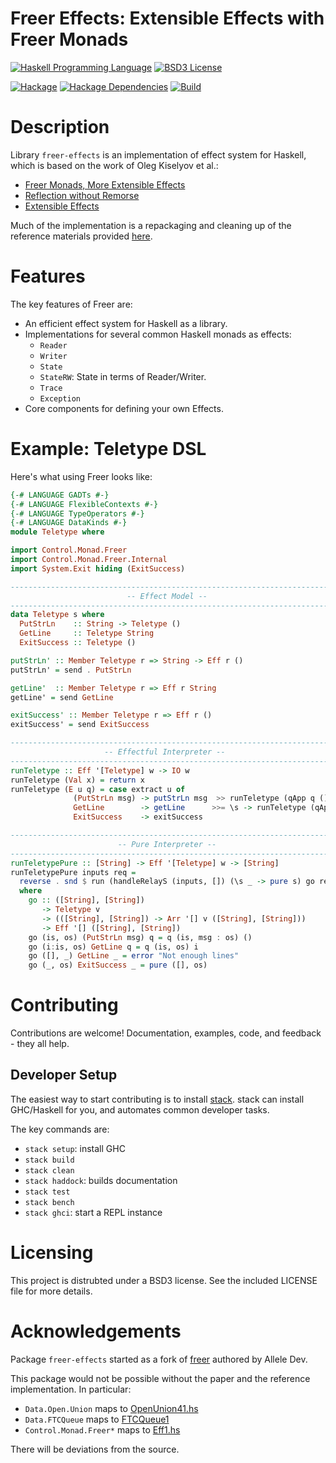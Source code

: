 # Freer Effects: Extensible Effects with Freer Monads

[![Haskell Programming Language](https://img.shields.io/badge/language-Haskell-blue.svg)](http://www.haskell.org)
[![BSD3 License](http://img.shields.io/badge/license-BSD3-brightgreen.svg)](https://tldrlegal.com/license/bsd-3-clause-license-%28revised%29)

[![Hackage](http://img.shields.io/hackage/v/freer-effects.svg)](https://hackage.haskell.org/package/freer-effects)
[![Hackage Dependencies](https://img.shields.io/hackage-deps/v/freer-effects.svg)](http://packdeps.haskellers.com/reverse/freer-effects)
[![Build](https://travis-ci.org/IxpertaSolutions/freer-effects.svg?branch=master)](https://travis-ci.org/IxpertaSolutions/freer-effects)


# Description

Library `freer-effects` is an implementation of effect system for Haskell,
which is based on the work of Oleg Kiselyov et al.:

* [Freer Monads, More Extensible Effects](http://okmij.org/ftp/Haskell/extensible/more.pdf)
* [Reflection without Remorse](http://okmij.org/ftp/Haskell/zseq.pdf)
* [Extensible Effects](http://okmij.org/ftp/Haskell/extensible/exteff.pdf)

Much of the implementation is a repackaging and cleaning up of the reference
materials provided [here](http://okmij.org/ftp/Haskell/extensible/).


# Features

The key features of Freer are:

* An efficient effect system for Haskell as a library.
* Implementations for several common Haskell monads as effects:
  * `Reader`
  * `Writer`
  * `State`
  * `StateRW`: State in terms of Reader/Writer.
  * `Trace`
  * `Exception`
* Core components for defining your own Effects.


# Example: Teletype DSL

Here's what using Freer looks like:

```haskell
{-# LANGUAGE GADTs #-}
{-# LANGUAGE FlexibleContexts #-}
{-# LANGUAGE TypeOperators #-}
{-# LANGUAGE DataKinds #-}
module Teletype where

import Control.Monad.Freer
import Control.Monad.Freer.Internal
import System.Exit hiding (ExitSuccess)

--------------------------------------------------------------------------------
                          -- Effect Model --
--------------------------------------------------------------------------------
data Teletype s where
  PutStrLn    :: String -> Teletype ()
  GetLine     :: Teletype String
  ExitSuccess :: Teletype ()

putStrLn' :: Member Teletype r => String -> Eff r ()
putStrLn' = send . PutStrLn

getLine'  :: Member Teletype r => Eff r String
getLine' = send GetLine

exitSuccess' :: Member Teletype r => Eff r ()
exitSuccess' = send ExitSuccess

--------------------------------------------------------------------------------
                     -- Effectful Interpreter --
--------------------------------------------------------------------------------
runTeletype :: Eff '[Teletype] w -> IO w
runTeletype (Val x) = return x
runTeletype (E u q) = case extract u of
              (PutStrLn msg) -> putStrLn msg  >> runTeletype (qApp q ())
              GetLine        -> getLine      >>= \s -> runTeletype (qApp q s)
              ExitSuccess    -> exitSuccess

--------------------------------------------------------------------------------
                        -- Pure Interpreter --
--------------------------------------------------------------------------------
runTeletypePure :: [String] -> Eff '[Teletype] w -> [String]
runTeletypePure inputs req =
  reverse . snd $ run (handleRelayS (inputs, []) (\s _ -> pure s) go req)
  where
    go :: ([String], [String])
       -> Teletype v
       -> (([String], [String]) -> Arr '[] v ([String], [String]))
       -> Eff '[] ([String], [String])
    go (is, os) (PutStrLn msg) q = q (is, msg : os) ()
    go (i:is, os) GetLine q = q (is, os) i
    go ([], _) GetLine _ = error "Not enough lines"
    go (_, os) ExitSuccess _ = pure ([], os)
```


# Contributing

Contributions are welcome! Documentation, examples, code, and feedback - they
all help.


## Developer Setup

The easiest way to start contributing is to install
[stack](https://github.com/commercialhaskell/stack). stack can install
GHC/Haskell for you, and automates common developer tasks.

The key commands are:

* `stack setup`: install GHC
* `stack build`
* `stack clean`
* `stack haddock`: builds documentation
* `stack test`
* `stack bench`
* `stack ghci`: start a REPL instance


# Licensing

This project is distrubted under a BSD3 license. See the included
LICENSE file for more details.


# Acknowledgements

Package `freer-effects` started as a fork of
[freer](http://hackage.haskell.org/package/freer) authored by Allele Dev.

This package would not be possible without the paper and the reference
implementation. In particular:

* `Data.Open.Union` maps to
  [OpenUnion41.hs](http://okmij.org/ftp/Haskell/extensible/OpenUnion41.hs)
* `Data.FTCQueue` maps to
  [FTCQueue1](http://okmij.org/ftp/Haskell/extensible/FTCQueue1.hs)
* `Control.Monad.Freer*` maps to
  [Eff1.hs](http://okmij.org/ftp/Haskell/extensible/Eff1.hs)

There will be deviations from the source.
